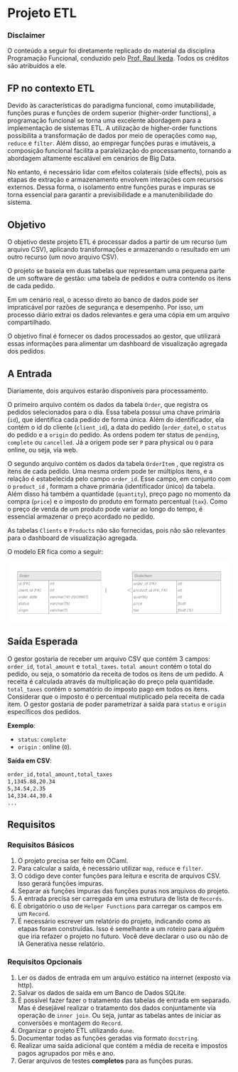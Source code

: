 # Projeto ETL

### Disclaimer

O conteúdo a seguir foi diretamente replicado do material da disciplina Programação Funcional, conduzido pelo [Prof. Raul Ikeda](https://www.insper.edu.br/pt/docentes/raul-ikeda-gomes-da-silva). Todos os créditos são atribuídos a ele.

## FP no contexto ETL

Devido às características do paradigma funcional, como imutabilidade, funções puras e funções de ordem superior (higher-order functions), a programação funcional se torna uma excelente abordagem para a implementação de sistemas ETL. A utilização de higher-order functions possibilita a transformação de dados por meio de operações como `map`, `reduce` e `filter`. Além disso, ao empregar funções puras e imutáveis, a composição funcional facilita a paralelização do processamento, tornando a abordagem altamente escalável em cenários de Big Data. 

No entanto, é necessário lidar com efeitos colaterais (side effects), pois as etapas de extração e armazenamento envolvem interações com recursos externos. Dessa forma, o isolamento entre funções puras e impuras se torna essencial para garantir a previsibilidade e a manutenibilidade do sistema.

## Objetivo

O objetivo deste projeto ETL é processar dados a partir de um recurso (um arquivo CSV), aplicando transformações e armazenando o resultado em um outro recurso (um novo arquivo CSV). 

O projeto se baseia em duas tabelas que representam uma pequena parte de um software de gestão: uma tabela de pedidos e outra contendo os itens de cada pedido.

Em um cenário real, o acesso direto ao banco de dados pode ser impraticável por razões de segurança e desempenho. Por isso, um processo diário extrai os dados relevantes e gera uma cópia em um arquivo compartilhado.

O objetivo final é fornecer os dados processados ao gestor, que utilizará essas informações para alimentar um dashboard de visualização agregada dos pedidos.

## A Entrada

Diariamente, dois arquivos estarão disponíveis para processamento. 

O primeiro arquivo contém os dados da tabela `Order`, que registra os pedidos selecionados para o dia. Essa tabela possui uma chave primária (`id`), que identifica cada pedido de forma única. Além do identificador, ela contém o id do cliente (`client_id`), a data do pedido (`order_date`), o `status` do pedido e a `origin` do pedido. As ordens podem ter status de `pending`, `complete` ou `cancelled`. Já a origem pode ser `P` para physical ou `O` para online, ou seja, via web. 

O segundo arquivo contém os dados da tabela `OrderItem` , que registra os itens de cada pedido. Uma mesma ordem pode ter múltiplos itens, e a relação é estabelecida pelo campo `order_id`. Esse campo, em conjunto com o `product_id` , formam a chave primária (identificador único) da tabela. Além disso há também a quantidade (`quantity`), preço pago no momento da compra (`price`) e o imposto do produto em formato percentual (`tax`). Como o preço de venda de um produto pode variar ao longo do tempo, é essencial armazenar o preço acordado no pedido.

As tabelas `Clients` e `Products` não são fornecidas, pois não são relevantes para o dashboard de visualização agregada.

O modelo ER fica como a seguir:

![Diagrama ER](images/er_diagram.png)

## Saída Esperada

O gestor gostaria de receber um arquivo CSV que contém 3 campos: `order_id`, `total_amount` e `total_taxes`. `total amount` contém o total do pedido, ou seja, o somatório da receita de todos os itens de um pedido. A receita é calculada através da multiplicação do preço pela quantidade. `total_taxes` contém o somatório do imposto pago em todos os itens. Considerar que o imposto é o percentual mutiplicado pela receita de cada item. O gestor gostaria de poder parametrizar a saída para `status` e `origin` específicos dos pedidos.

**Exemplo**: 
 - `status`: `complete` 
 - `origin` : online (`O`).

**Saída em CSV**:
```
order_id,total_amount,total_taxes
1,1345.88,20.34
5,34.54,2.35
14,334.44,30.4
...
```

## Requisitos

### Requisitos Básicos

1. O projeto precisa ser feito em OCaml.
2. Para calcular a saída, é necessário utilizar `map`, `reduce` e `filter`.
3. O código deve conter funções para leitura e escrita de arquivos CSV. Isso gerará funções impuras.
4. Separar as funções impuras das funções puras nos arquivos do projeto.
5. A entrada precisa ser carregada em uma estrutura de lista de `Records`.
6. É obrigatório o uso de `Helper Functions` para carregar os campos em um `Record`.
7. É necessário escrever um relatório do projeto, indicando como as etapas foram construídas. Isso é semelhante a um roteiro para alguém que iria refazer o projeto no futuro. Você deve declarar o uso ou não de IA Generativa nesse relatório.

### Requisitos Opcionais

1. Ler os dados de entrada em um arquivo estático na internet (exposto via http).
2. Salvar os dados de saída em um Banco de Dados SQLite.
3. É possível fazer fazer o tratamento das tabelas de entrada em separado. Mas é desejável realizar o tratamento dos dados conjuntamente via operação de `inner join`. Ou seja, juntar as tabelas antes de iniciar as conversões e montagem do `Record`.
4. Organizar o projeto ETL utilizando `dune`.
5. Documentar todas as funções geradas via formato `docstring`.
6. Realizar uma saída adicional que contém a média de receita e impostos pagos agrupados por mês e ano.
7. Gerar arquivos de testes **completos** para as funções puras.